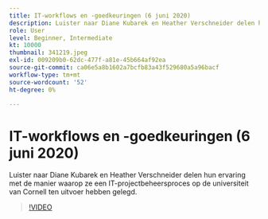 ```yaml
---
title: IT-workflows en -goedkeuringen (6 juni 2020)
description: Luister naar Diane Kubarek en Heather Verschneider delen hun ervaring met de manier waarop ze een IT-projectbeheersproces op de universiteit van Cornell ten uitvoer hebben gelegd.
role: User
level: Beginner, Intermediate
kt: 10000
thumbnail: 341219.jpeg
exl-id: 009209b0-62dc-477f-a81e-45b664af92ea
source-git-commit: ca06e5a8b1602a7bcfb83a43f529680a5a96bacf
workflow-type: tm+mt
source-wordcount: '52'
ht-degree: 0%

---
```


# IT-workflows en -goedkeuringen (6 juni 2020)

Luister naar Diane Kubarek en Heather Verschneider delen hun ervaring met de manier waarop ze een IT-projectbeheersproces op de universiteit van Cornell ten uitvoer hebben gelegd.

>[!VIDEO](https://video.tv.adobe.com/v/341219/?quality=12&learn=on)
